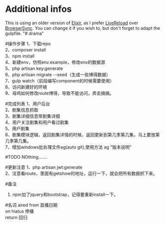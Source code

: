 # Additional infos
This is using an older version of [Elixir](https://laravel.com/docs/5.2/elixir), as I prefer [LiveReload](https://chrome.google.com/webstore/detail/livereload/jnihajbhpnppcggbcgedagnkighmdlei) over [BrowserSync](https://www.browsersync.io). You can change it if you wish to, but don't forget to adapt the gulpfile.
"# drama" 

#操作步骤
1、下载repo</br>
2、composer install</br>
3、npm install</br>
4、新建env，仿照env.example，修改env的数据源</br>
5、php artisan key:generate</br>
6、php artisan migrate --seed（生成一些博得数据）</br>
7、gulp watch（前段编写component的时候需要使用）</br>
8、访问新建好的环境</br>
9、母鸡如何修改route博得，导致不能访问，弄去搞搞。</br>

#完成列表
1、用户后台</br>
2、剧集信息抓取</br>
3、剧集详细信息带剧集详细</br>
4、用户关注剧集和用户看过剧集</br>
5、用户剧集</br>
6、剧集模块逻辑，返回剧集详情的时候，返回更新到第几季第几集，马上要放第几季第几集。</br>
7、增加windows批处理文件ag(auto git),使用方法 ag "版本说明"</br>


#TODO
NOthing.......

#更新注意
1、php artisan jwt:generate</br>
2、注意看route，里面有getshow的地址，运行一下，就会把所有数据抓下来。</br>

#备注
1. npm加了jquery和bootstrap，记得要重新install一下。</br>

#名词
aired from 首播日期</br>
on hiatus 停播</br>
return 回归</br>